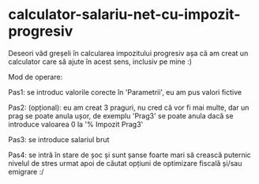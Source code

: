 # calculator-salariu-net-cu-impozit-progresiv

Deseori văd greșeli în calcularea impozitului progresiv așa că am creat un calculator care să ajute în acest sens, inclusiv pe mine :) 

Mod de operare:

Pas1: se introduc valorile corecte în 'Parametrii', eu am pus valori fictive

Pas2: (opțional): eu am creat 3 praguri, nu cred că vor fi mai multe, dar un prag se poate anula ușor, de exemplu 'Prag3' se poate anula dacă se introduce valoarea 0 la '% Impozit Prag3'

Pas3: se introduce salariul brut

Pas4: se intră în stare de șoc și sunt șanse foarte mari să crească puternic nivelul de stres urmat apoi de căutat opțiuni de optimizare fiscală și/sau emigrare :/
